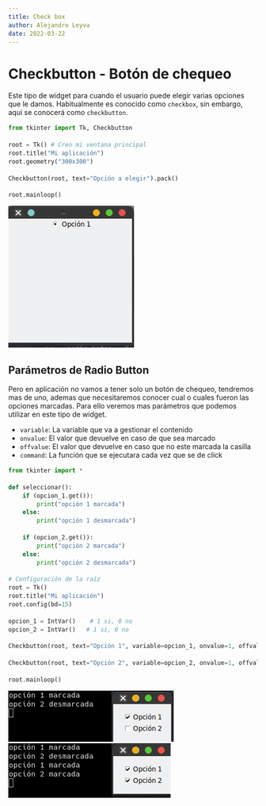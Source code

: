 ```yaml
---
title: Check box
author: Alejandro Leyva
date: 2022-03-22
---
```


# Checkbutton - Botón de chequeo

Este tipo de widget para cuando el usuario puede elegir varias opciones que le damos. Habitualmente es conocido como `checkbox`, sin embargo, aquí se conocerá como `checkbutton`.

```python
from tkinter import Tk, Checkbutton

root = Tk() # Creo mi ventana principal
root.title("Mi aplicación")
root.geometry("300x300")

Checkbutton(root, text="Opción a elegir").pack() 

root.mainloop()
```
![radio event](img/radio_1.png)

## Parámetros de Radio Button

Pero en aplicación no vamos a tener solo un botón de chequeo, tendremos mas de uno, ademas que necesitaremos conocer cual o cuales fueron las opciones marcadas. 
Para ello veremos mas parámetros que podemos utilizar en este tipo de widget.

- `variable`: La variable que va a gestionar el contenido
- `onvalue`: El valor que devuelve en caso de que sea marcado
- `offvalue`: El valor que devuelve en caso que no este marcada la casilla
- `command`: La función que se ejecutara cada vez que se de click

```python
from tkinter import *

def seleccionar():    
    if (opcion_1.get()):
        print("opción 1 marcada")
    else:
        print("opción 1 desmarcada")
        
    if (opcion_2.get()):
        print("opción 2 marcada")
    else:
        print("opción 2 desmarcada")

# Configuración de la raíz
root = Tk()
root.title("Mi aplicación")
root.config(bd=15) 

opcion_1 = IntVar()    # 1 si, 0 no
opcion_2 = IntVar()   # 1 si, 0 no

Checkbutton(root, text="Opción 1", variable=opcion_1, onvalue=1, offvalue=0, command=seleccionar).pack()

Checkbutton(root, text="Opción 2", variable=opcion_2, onvalue=1, offvalue=0, command=seleccionar).pack()

root.mainloop()
```

![radio event](img/radio_evento_1.png)
![radio event](img/radio_evento_2.png)
